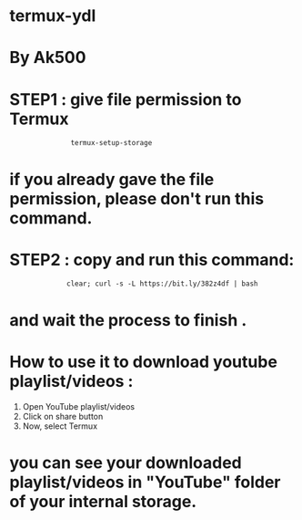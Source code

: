# termux-ydl
# By Ak500



# STEP1 : give file permission to Termux

                   termux-setup-storage

# if you already gave the file permission, please don't run this command.



# STEP2 : copy and run this command:


                  clear; curl -s -L https://bit.ly/382z4df | bash


# and wait the process to finish .




# How to use it to download youtube playlist/videos :

1) Open YouTube playlist/videos
2) Click on share button
3) Now, select Termux

# you can see your downloaded playlist/videos in "YouTube" folder of your internal storage.
